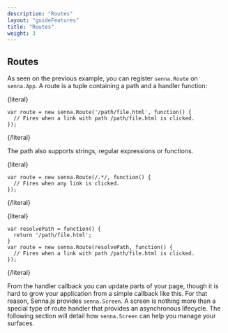 ```yaml
---
description: "Routes"
layout: "guideFeatures"
title: "Routes"
weight: 3
---
```


<article id="Routes">

## Routes

As seen on the previous example, you can register `senna.Route` on `senna.App`. A route is a tuple containing a path and a handler function:

{literal}
```
var route = new senna.Route('/path/file.html', function() {
  // Fires when a link with path /path/file.html is clicked.
});
```
{/literal}

The path also supports strings, regular expressions or functions.

{literal}
```
var route = new senna.Route(/.*/, function() {
  // Fires when any link is clicked.
});
```
{/literal}

{literal}
```
var resolvePath = function() {
  return '/path/file.html';
}
var route = new senna.Route(resolvePath, function() {
  // Fires when a link with path /path/file.html is clicked.
});
```
{/literal}

From the handler callback you can update parts of your page, though it is hard to grow your application from a simple callback like this. For that reason, Senna.js provides `senna.Screen`. A screen is nothing more than a special type of route handler that provides an asynchronous lifecycle. The following section will detail how `senna.Screen` can help you manage your surfaces.

</article>
